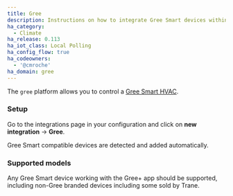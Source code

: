 ```yaml
---
title: Gree
description: Instructions on how to integrate Gree Smart devices within Home Assistant.
ha_category:
  - Climate
ha_release: 0.113
ha_iot_class: Local Polling
ha_config_flow: true
ha_codeowners:
  - '@cmroche'
ha_domain: gree
---
```


The `gree` platform allows you to control a [Gree Smart HVAC](http://global.gree.com/).

### Setup

Go to the integrations page in your configuration and click on **new integration** -> **Gree**.

Gree Smart compatible devices are detected and added automatically.

### Supported models

Any Gree Smart device working with the Gree+ app should be supported, including non-Gree branded devices including some sold by Trane.
